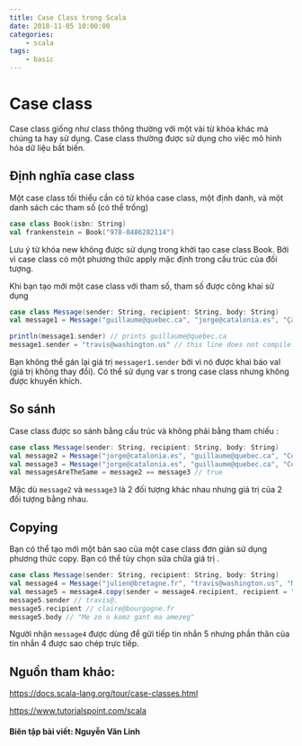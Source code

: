 ```yaml
---
title: Case Class trong Scala
date: 2018-11-05 10:00:00
categories: 
    - scala
tags: 
    - basic
---
```


# Case class

Case class giống như class thông thường với một vài từ khóa khác mà chúng ta hay sử dụng. Case class thường được sử dụng cho việc mô hình hóa dữ liệu bất biến. 

## Định nghĩa case class

Một case class tối thiểu cần có từ khóa case class, một định danh, và một danh sách các tham số (có thể trống)
```scala
case class Book(isbn: String) 
val frankenstein = Book("978-0486282114")
```
<!-- more -->

Lưu ý từ khóa new không được sử dụng trong khởi tạo case class Book. Bởi vì case class có một phương thức apply mặc định trong cấu trúc của đối tượng.

Khi bạn tạo mới một case class với tham số, tham số được công khai sử dụng
```scala
case class Message(sender: String, recipient: String, body: String) 
val message1 = Message("guillaume@quebec.ca", "jorge@catalonia.es", "Ça va ?")

println(message1.sender) // prints guillaume@quebec.ca 
message1.sender = "travis@washington.us" // this line does not compile
```

Bạn không thể gán lại giá trị `messager1.sender` bởi vì nó được khai báo val (giá trị không thay đổi). Có thể sử dụng var s trong case class nhưng không được khuyến khích.

## So sánh

Case class được so sánh bằng cấu trúc và không phải bằng tham chiếu :
```scala
case class Message(sender: String, recipient: String, body: String) 
val message2 = Message("jorge@catalonia.es", "guillaume@quebec.ca", "Com va?") 
val message3 = Message("jorge@catalonia.es", "guillaume@quebec.ca", "Com va?") 
val messagesAreTheSame = message2 == message3 // true
```
Mặc dù `message2` và `message3` là 2 đối tượng khác nhau nhưng giá trị của 2 đối tượng bằng nhau. 

## Copying

Bạn có thể tạo mới một bản sao của một case class đơn giản sử dụng phương thức copy. Bạn có thể tùy chọn sửa chữa giá trị .
```scala
case class Message(sender: String, recipient: String, body: String) 
val message4 = Message("julien@bretagne.fr", "travis@washington.us", "Me zo o komz gant ma amezeg") 
val message5 = message4.copy(sender = message4.recipient, recipient = "claire@bourgogne.fr") 
message5.sender // travis@.
message5.recipient // claire@bourgogne.fr 
message5.body // "Me zo o komz gant ma amezeg"
```
Người nhận `message4` được dùng để gửi tiếp tin nhắn 5 nhưng phần thân của tin nhắn 4 được sao chép trực tiếp.


## Nguồn tham khảo:
https://docs.scala-lang.org/tour/case-classes.html

https://www.tutorialspoint.com/scala

#### Biên tập bài viết: Nguyễn Văn Linh